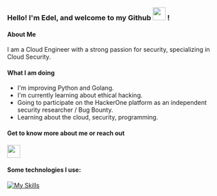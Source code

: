 ### Hello! I'm Edel, and welcome to my Github <img src="https://raw.githubusercontent.com/MartinHeinz/MartinHeinz/master/wave.gif" width="30px"> !

#### About Me
I am a Cloud Engineer with a strong passion for security, specializing in Cloud Security.

#### What I am doing
- I'm improving Python and Golang.
- I'm currently learning about ethical hacking.
- Going to participate on the HackerOne platform as an independent security researcher / Bug Bounty.
- Learning about the cloud, security, programming.

#### Get to know more about me or reach out
[<img src="https://www.vectorlogo.zone/logos/linkedin/linkedin-tile.svg" width="30px">](https://www.linkedin.com/in/edelzamora/)

#### Some technologies I use:
[![My Skills](https://skillicons.dev/icons?i=aws,gcp,azure,terraform,docker,linux,python,go,js&perline=3)](https://skillicons.dev)

<!--
#### Some random stats
<img align="center" src="https://github-readme-stats.vercel.app/api/top-langs/?username=edelzamora&theme=dark" />
<img align="center" src="https://github-readme-stats.vercel.app/api/?username=edelzamora&theme=dark" /> 
**edelzamora/edelzamora** is a ✨ _special_ ✨ repository because its `README.md` (this file) appears on your GitHub profile.

Here are some ideas to get you started:

- 🔭 I’m currently working on ...
- 🌱 I’m currently learning cloud services
- 👯 I’m looking to collaborate on ...
- 🤔 I’m looking for help with ...
- 💬 Ask me about ...
- 📫 How to reach me: ...
- 😄 Pronouns: ...
- ⚡ Fun fact: ...
-->
